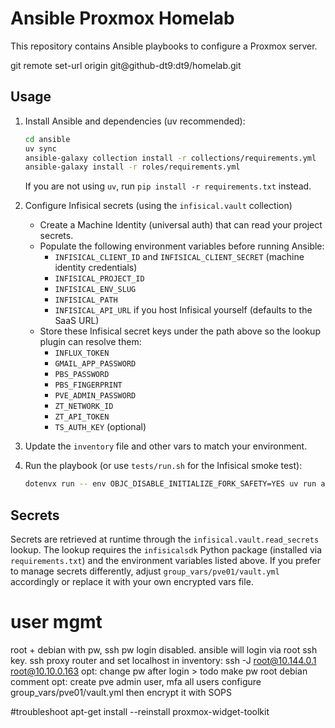 # Ansible Proxmox Homelab

This repository contains Ansible playbooks to configure a Proxmox server.

git remote set-url origin git@github-dt9:dt9/homelab.git

## Usage

1.  Install Ansible and dependencies (uv recommended):
    ```bash
    cd ansible
    uv sync
    ansible-galaxy collection install -r collections/requirements.yml
    ansible-galaxy install -r roles/requirements.yml
    ```
    If you are not using `uv`, run `pip install -r requirements.txt` instead.

2.  Configure Infisical secrets (using the `infisical.vault` collection)
    - Create a Machine Identity (universal auth) that can read your project secrets.
    - Populate the following environment variables before running Ansible:
      - `INFISICAL_CLIENT_ID` and `INFISICAL_CLIENT_SECRET` (machine identity credentials)
      - `INFISICAL_PROJECT_ID`
      - `INFISICAL_ENV_SLUG`
      - `INFISICAL_PATH`
      - `INFISICAL_API_URL` if you host Infisical yourself (defaults to the SaaS URL)
    - Store these Infisical secret keys under the path above so the lookup plugin can resolve them:
      - `INFLUX_TOKEN`
      - `GMAIL_APP_PASSWORD`
      - `PBS_PASSWORD`
      - `PBS_FINGERPRINT`
      - `PVE_ADMIN_PASSWORD`
      - `ZT_NETWORK_ID`
      - `ZT_API_TOKEN`
      - `TS_AUTH_KEY` (optional)

3.  Update the `inventory` file and other vars to match your environment.

4.  Run the playbook (or use `tests/run.sh` for the Infisical smoke test):
    ```bash
    dotenvx run -- env OBJC_DISABLE_INITIALIZE_FORK_SAFETY=YES uv run ansible-playbook -i inventory deploy.yml
    ```

## Secrets

Secrets are retrieved at runtime through the `infisical.vault.read_secrets` lookup. The lookup requires the `infisicalsdk` Python package (installed via `requirements.txt`) and the environment variables listed above. If you prefer to manage secrets differently, adjust `group_vars/pve01/vault.yml` accordingly or replace it with your own encrypted vars file.

# user mgmt
root + debian with pw, ssh pw login disabled. ansible will login via root ssh key.
ssh proxy router and set localhost in inventory:    ssh -J root@10.144.0.1 root@10.10.0.163
opt: change pw after login > todo make pw root debian comment
opt: create pve admin user, mfa all users
configure group_vars/pve01/vault.yml then encrypt it with SOPS

#troubleshoot
apt-get install --reinstall proxmox-widget-toolkit
